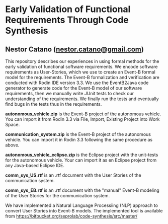 # Early Validation of Functional Requirements Through Code Synthesis
## Nestor Catano (nestor.catano@gmail.com)

This repository describes our experiences in using formal methods for the early validation of functional software requirements. We encode software requirements as User-Stories, which we use to create an Event-B formal model for the requirements. The Event-B formalization and verification are conducted with Rodin IDE version 3.3. We use the EventB2Java code generator to generate code for the Event-B model of our software requirements, then we manually write JUnit tests to check our understanding of the requirements. We finally run the tests and eventually find bugs in the tests thus in the requirements.  

**autonomous_vehicle.zip** is the Event-B project of the autonomous vehicle. You can import it from Rodin 3.3 via File, Import, Existing Project into Work Space.

**communication_system.zip** is the Event-B project of the autonomous vehicle. You can import it in Rodin 3.3 following the same procedure as above.

**autonomous_vehicle_eclipse.zip** is the Eclipse project with the unit-tests for the autonomous vehicle. Your can import it as en Eclipse project from any Java-based Eclipse IDE.

**comm_sys_US.rtf** is an .rtf document with the User Stories of the communication system.

**comm_sys_EB.rtf** is an .rtf document with the "manual" Event-B modeling of the User Stories for the communication system.

We have implemented a Natural Language Processiing (NLP) approach to convert User Stories into Event-B models. The implemented tool is available from https://bitbucket.org/seprolab/code-synthesis/src/master/

